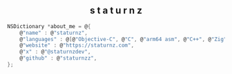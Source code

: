 <div align="center">
<h2> s t a t u r n z </h2>
</div>

```c
NSDictionary *about_me = @{
    @"name" : @"staturnz",
    @"languages" : @[@"Objective-C", @"C", @"arm64 asm", @"C++", @"Zig"],
    @"website" : @"https://staturnz.com",
    @"x" : @"@staturnzdev",
    @"github" : @"staturnzz",
};
```
